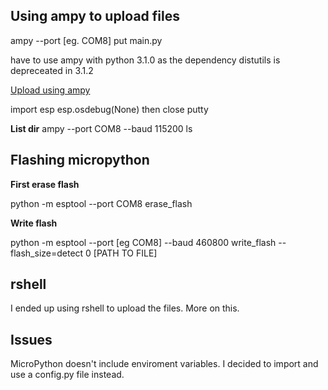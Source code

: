 ## Using ampy to upload files

ampy --port [eg. COM8] put main.py

have to use ampy with python 3.1.0 as the dependency distutils is depreceated in 3.1.2

[Upload using ampy](https://pythonforundergradengineers.com/upload-py-files-to-esp8266-running-micropython.html)

import esp
esp.osdebug(None)
then close putty

**List dir** ampy --port COM8 --baud 115200 ls 

## Flashing micropython

**First erase flash**

python -m esptool --port COM8 erase_flash

**Write flash**

python -m esptool --port [eg COM8] --baud 460800 write_flash --flash_size=detect 0 [PATH TO FILE]

## rshell

I ended up using rshell to upload the files. More on this.

## Issues

MicroPython doesn't include enviroment variables.
I decided to import and use a config.py file instead.


